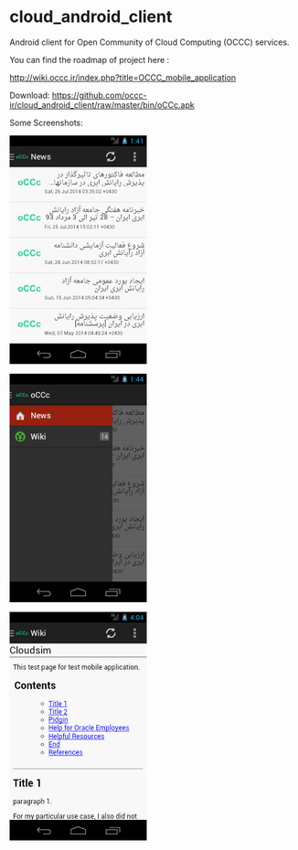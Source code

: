cloud_android_client
====================

Android client for Open Community of Cloud Computing (OCCC) services.

You can find the roadmap of project here : 

http://wiki.occc.ir/index.php?title=OCCC_mobile_application

Download: https://github.com/occc-ir/cloud_android_client/raw/master/bin/oCCc.apk


Some Screenshots:

![News](https://github.com/occc-ir/cloud_android_client/blob/master/oCCc-Mobile-Cloud%20News.png)

![SwipeSlide](https://github.com/occc-ir/cloud_android_client/blob/master/oCCc-Mobile-Cloud%20SwipeSlide.png)

![Wiki Content](https://github.com/occc-ir/cloud_android_client/blob/master/oCCc-Mobile-Cloud%20Wiki%20Content.png)